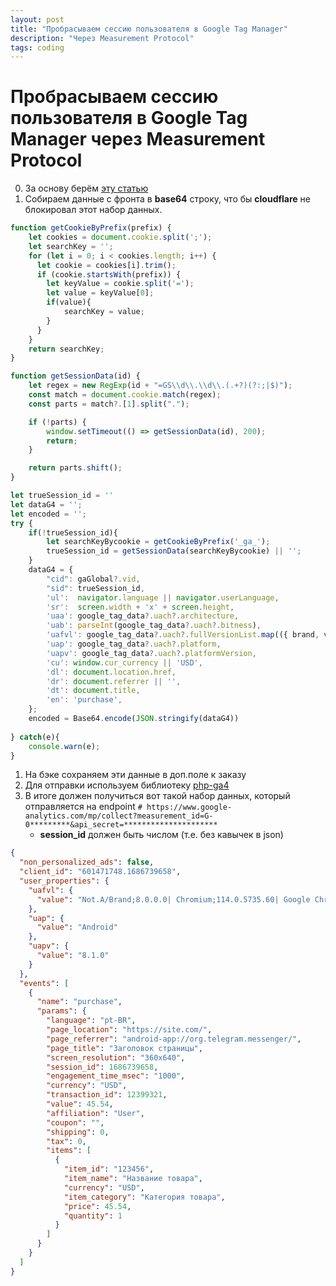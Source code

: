 ```yaml
---
layout: post
title: "Пробрасываем сессию пользователя в Google Tag Manager"
description: "Через Measurement Protocol"
tags: coding
---
```

# Пробрасываем сессию пользователя в Google Tag Manager через Measurement Protocol
0. За основу берём [эту статью](https://trackingchef.com/google-analytics/how-to-add-session-id-to-ga4-measurement-protocol-events/)
1. Собираем данные с фронта в **base64** строку, что бы **cloudflare** не блокировал этот набор данных.

```js
function getCookieByPrefix(prefix) {
    let cookies = document.cookie.split(';');
    let searchKey = '';
    for (let i = 0; i < cookies.length; i++) {
      let cookie = cookies[i].trim();
      if (cookie.startsWith(prefix)) {
        let keyValue = cookie.split('=');
        let value = keyValue[0];
        if(value){
            searchKey = value;
        }
      }
    }
    return searchKey;
}

function getSessionData(id) {
	let regex = new RegExp(id + "=GS\\d\\.\\d\\.(.+?)(?:;|$)");
	const match = document.cookie.match(regex);
	const parts = match?.[1].split(".");

	if (!parts) {
		window.setTimeout(() => getSessionData(id), 200);
		return;
	}

	return parts.shift();
}

let trueSession_id = ''
let dataG4 = '';
let encoded = '';
try {
    if(!trueSession_id){
        let searchKeyBycookie = getCookieByPrefix('_ga_');
        trueSession_id = getSessionData(searchKeyBycookie) || '';
    }
    dataG4 = {
        "cid": gaGlobal?.vid,
        "sid": trueSession_id,
        'ul':  navigator.language || navigator.userLanguage,
        'sr':  screen.width + 'x' + screen.height,
        'uaa': google_tag_data?.uach?.architecture,
        'uab': parseInt(google_tag_data?.uach?.bitness),
        'uafvl': google_tag_data?.uach?.fullVersionList.map(({ brand, version }) => `${brand};${version}`).join('| '),
        'uap': google_tag_data?.uach?.platform,
        'uapv': google_tag_data?.uach?.platformVersion,
        'cu': window.cur_currency || 'USD',
        'dl': document.location.href,
        'dr': document.referrer || '',
        'dt': document.title,
        'en': 'purchase',
    };
    encoded = Base64.encode(JSON.stringify(dataG4))
    
} catch(e){
    console.warn(e);
}

```

1. На бэке сохраняем эти данные в доп.поле к заказу
2. Для отправки используем библиотеку [php-ga4](https://github.com/aawnu/php-ga4)
3. В итоге должен получиться вот такой набор данных, который отправляется на endpoint `# https://www.google-analytics.com/mp/collect?measurement_id=G-0*********&api_secret=*********************`
   * **session_id** должен быть числом (т.е. без кавычек в json)

```json
{
  "non_personalized_ads": false,
  "client_id": "601471748.1686739658",
  "user_properties": {
    "uafvl": {
      "value": "Not.A/Brand;8.0.0.0| Chromium;114.0.5735.60| Google Chrome;114.0.5735.60"
    },
    "uap": {
      "value": "Android"
    },
    "uapv": {
      "value": "8.1.0"
    }
  },
  "events": [
    {
      "name": "purchase",
      "params": {
        "language": "pt-BR",
        "page_location": "https://site.com/",
        "page_referrer": "android-app://org.telegram.messenger/",
        "page_title": "Заголовок страницы",
        "screen_resolution": "360x640",
        "session_id": 1686739658,
        "engagement_time_msec": "1000",
        "currency": "USD",
        "transaction_id": 12399321,
        "value": 45.54,
        "affiliation": "User",
        "coupon": "",
        "shipping": 0,
        "tax": 0,
        "items": [
          {
            "item_id": "123456",
            "item_name": "Название товара",
            "currency": "USD",
            "item_category": "Категория товара",
            "price": 45.54,
            "quantity": 1
          }
        ]
      }
    }
  ]
}
```

